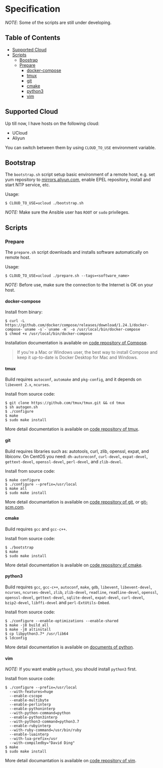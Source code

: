 # Specification

_NOTE_: Some of the scripts are still under developing.

## Table of Contents

- [Supported Cloud](#supported-cloud)
- [Scripts](#scripts)
  - [Boostrap](#bootstrap)
  - [Prepare](#prepare)
    - [docker-compose](#docker-compose)
    - [tmux](#tmux)
    - [git](#git)
    - [cmake](#cmake)
    - [python3](#python3)
    - [vim](#vim)

## Supported Cloud

Up till now, I have hosts on the following cloud:

- UCloud
- Aliyun

You can switch between them by using `CLOUD_TO_USE` environment variable.

## Bootstrap

The `bootstrap.sh` script setup basic environment of a remote host, e.g. set yum repository to
[mirrors.aliyun.com](http://mirrors.aliyun.com/repo), enable EPEL repository, install and start NTP service, etc.

Usage:

    $ CLOUD_TO_USE=ucloud ./bootstrap.sh

_NOTE:_ Make sure the Ansible user has `ROOT` or `sudo` privileges.

## Scripts

### Prepare

The `prepare.sh` script downloads and installs software automatically on remote host.

Usage:

    $ CLOUD_TO_USE=ucloud ./prepare.sh --tags=<software_name>

_NOTE:_ Before use, make sure the connection to the Internet is OK on your host.

#### docker-compose

Install from binary:

    $ curl -L https://github.com/docker/compose/releases/download/1.24.1/docker-compose-`uname -s`-`uname -m` -o /usr/local/bin/docker-compose
    $ chmod +x /usr/local/bin/docker-compose

Installation documentation is available on [code repository of Compose](https://github.com/docker/compose).

> If you're a Mac or Windows user, the best way to install Compose and keep it up-to-date is Docker Desktop for Mac and Windows.

#### tmux

Build requires `autoconf`, `automake` and `pkg-config`, and it depends on `libevent 2.x`, `ncurses`.

Install from source code:

    $ git clone https://github.com/tmux/tmux.git && cd tmux
    $ sh autogen.sh
    $ ./configure
    $ make
    $ sudo make install

More detail documentation is available on [code repository of tmux](https://github.com/tmux/tmux).

#### git

Build requires libraries such as: autotools, curl, zlib, openssl, expat, and libiconv. On CentOS you need: `dh-autoreconf`, `curl-devel`,
`expat-devel`, `gettext-devel`, `openssl-devel`, `perl-devel`, and `zlib-devel`.

Install from source code:

    $ make configure
    $ ./configure --prefix=/usr/local
    $ make all
    $ sudo make install

More detail documantation is available on [code repository of git](https://github.com/git/git), or [git-scm.com](https://git-scm.com/).

#### cmake

Build requires `gcc` and `gcc-c++`.

Install from source code:

    $ ./bootstrap
    $ make
    $ sudo make install

More detail documentation is available on [code repository of cmake](https://github.com/Kitware/CMake).

#### python3

Build requires `gcc`, `gcc-c++`, `autoconf`, `make`, `gdb`, `libevent`, `libevent-devel`, `ncurses`, `ncurses-devel`,
`zlib`, `zlib-devel`, `readline`, `readline-devel`, `openssl`, `openssl-devel`, `gettext-devel`, `sqlite-devel`,
`expat-devel`, `curl-devel`, `bzip2-devel`, `libffi-devel` and `perl-ExtUtils-Embed`.

Install from source code:

    $ ./configure --enable-optimizations --enable-shared
    $ make -j8 build_all
    $ make -j8 altinstall
    $ cp libpython3.7* /usr/lib64
    $ ldconfig

More detail documentation is available on [documents of python](https://docs.python.org/3.8/using/unix.html).

#### vim

_NOTE:_ If you want enable `python3`, you should install `python3` first.

Install from source code:

    $ ./configure --prefix=/usr/local
      --with-features=huge
      --enable-cscope
      --enable-multibyte
      --enable-perlinterp
      --enable-pythoninterp
      --with-python-command=python
      --enable-python3interp
      --with-python3-command=python3.7
      --enable-rubyinterp
      --with-ruby-command=/usr/bin/ruby
      --enable-luainterp
      --with-lua-prefix=/usr
      --with-compiledby="David Ding"
    $ make
    $ sudo make install

More detail documantation is available on [code repository of vim](https://github.com/vim/vim).
